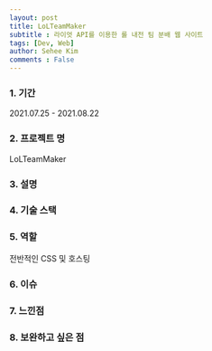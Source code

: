 ```yaml
---
layout: post
title: LoLTeamMaker
subtitle : 라이엇 API를 이용한 롤 내전 팀 분배 웹 사이트
tags: [Dev, Web]
author: Sehee Kim
comments : False
---
```


<h3> 1. 기간</h3>
2021.07.25 - 2021.08.22

<h3> 2. 프로젝트 명</h3>
LoLTeamMaker

<h3> 3. 설명</h3>

<h3> 4. 기술 스택</h3>

<h3> 5. 역할</h3>
전반적인 CSS 및 호스팅

<h3> 6. 이슈</h3>

<h3> 7. 느낀점</h3>

<h3> 8. 보완하고 싶은 점</h3>